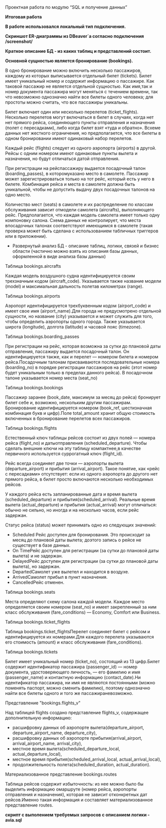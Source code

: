 

Проектная работа по модулю
“SQL и получение данных”


**Итоговая работа** 

**В работе использовался локальный тип подключения.**

**Скриншот ER-диаграммы из DBeaver`a согласно подключения /screenshot/**

**Краткое описание БД - из каких таблиц и представлений состоит.**

**Основной сущностью является бронирование (bookings).**

В одно бронирование можно включить несколько пассажиров, каждому из которых выписывается отдельный билет (tickets). Билет имеет уникальный номер и содержит информацию о пассажире. Как таковой пассажир не является отдельной сущностью. Как имя,так и номер документа пассажира могут меняться с течением времени, так что невозможно однозначно найти все билеты одного человека; для простоты можно считать, что все пассажиры уникальны.

Билет включает один или несколько перелетов (ticket_flights). Несколько перелетов могут включаться в билет в случаях, когда нет нет прямого рейса, соединяющего пункты отправления и назначения (полет с пересадками), либо когда билет взят «туда и обратно». Всхеме данных нет жесткого ограничения, но предполагается, что все билеты в одном бронировании имеют одинаковый набор перелетов.

Каждый рейс (flights) следует из одного аэропорта (airports) в другой. Рейсы с одним номером имеют одинаковые пункты вылета и назначения, но будут отличаться датой отправления.

При регистрации на рейспассажиру выдается посадочный талон (boarding_passes), в которомуказано место в самолете. Пассажир может зарегистрироваться только на тот рейс, который есть у него в билете. Комбинация рейса и места в самолете должна быть уникальной, чтобы не допустить выдачу двух посадочных талонов на одно место.

Количество мест (seats) в самолете и их распределение по классам обслуживания зависит отмодели самолета (aircrafts), выполняющего рейс. Предполагается, что каждая модель самолета имеет только одну компоновку салона. Схема данных не контролирует, что места впосадочных талонах соответствуют имеющимся в самолете (такая проверка может быть сделана с использованием табличных триггеров или в приложении).


- Развернутый анализ БД - описание таблиц, логики, связей и бизнес области (частично можно взять из описания базы данных, оформленной в виде анализа базы данных)


Таблица bookings.aircrafts

Каждая модель воздушного судна идентифицируется своим трехзначным кодом (aircraft_code). Указывается также название модели (model) и максимальная дальность полетав километрах (range).


Таблица bookings.airports

Аэропорт идентифицируется трехбуквенным кодом (airport_code) и имеет свое имя (airport_name).Для города не предусмотрено отдельной сущности, но название (city) указывается и может служить для того, чтобы определить аэропорты одного города. Также указывается широта (longitude), долгота (latitude) и часовой пояс (timezone).


Таблица bookings.boarding_passes

При регистрации на рейс, которая возможна за сутки до плановой даты отправления, пассажиру выдается посадочный талон. Он идентифицируется также, как и перелет — номером билета и номером рейса.Посадочным талонам присваиваются последовательные номера (boarding_no) в порядке регистрации пассажиров на рейс (этот номер будет уникальным только в пределах данного рейса). В посадочном талоне указывается номер места (seat_no)



Таблица bookings.bookings

Пассажир заранее (book_date, максимум за месяц до рейса) бронирует билет себе и, возможно, нескольким другим пассажирам. Бронирование идентифицируется номером (book_ref, шестизначная комбинация букв и цифр).Поле total_amount хранит общую стоимость включенных в бронирование перелетов всех пассажиров.


Таблица bookings.flights

Естественный ключ таблицы рейсов состоит из двух полей — номера рейса (flight_no) и датыотправления (scheduled_departure). Чтобы сделать внешние ключи на эту таблицу компактнее,в качестве первичного используется суррогатный ключ (flight_id).

Рейс всегда соединяет две точки — аэропорты вылета (departure_airport) и прибытия (arrival_airport). Такое понятие, как «рейс с пересадками» отсутствует: если из одного аэропорта до другого нет прямого рейса, в билет просто включаются несколько необходимых рейсов.

У каждого рейса есть запланированные дата и время вылета (scheduled_departure) и прибытия(scheduled_arrival). Реальные время вылета (actual_departure) и прибытия (actual_arrival) могут отличаться: обычно не сильно, но иногда и на несколько часов, если рейс задержан.

Статус рейса (status) может принимать одно из следующих значений:
- Scheduled Рейс доступен для бронирования. Это происходит за месяц до плановой даты вылета; доэтого запись о рейсе не существует в базе данных.
- On TimeРейс доступен для регистрации (за сутки до плановой даты вылета) и не задержан.
- DelayedРейс доступен для регистрации (за сутки до плановой даты вылета), но задержан.
- DepartedСамолет уже вылетел и находится в воздухе.
- ArrivedСамолет прибыл в пункт назначения.
- CancelledРейс отменен.

Таблица bookings.seats

Места определяют схему салона каждой модели. Каждое место определяется своим номером (seat_no) и имеет закрепленный за ним класс обслуживания (fare_conditions) — Economy, Comfort или Business.

Таблица bookings.ticket_flights

Таблица bookings.ticket_flightsПерелет соединяет билет с рейсом и идентифицируется их номерами.Для каждого перелета указываются его стоимость (amount) и класс обслуживания (fare_conditions).

Таблица bookings.tickets

Билет имеет уникальный номер (ticket_no), состоящий из 13 цифр.Билет содержит идентификатор пассажира (passenger_id) — номер документа, удостоверяющего личность, — его фамилию и имя (passenger_name) и контактную информацию (contact_date).Ни идентификатор пассажира, ни имя не являются постоянными (можно поменять паспорт, можно сменить фамилию), поэтому однозначно найти все билеты одного и того же пассажираневозможно.

Представление "bookings.flights_v"

Над таблицей flights создано представление flights_v, содержащее дополнительную информацию:
- расшифровку данных об аэропорте вылета(departure_airport, departure_airport_name, departure_city),
- расшифровку данных об аэропорте прибытия(arrival_airport, arrival_airport_name, arrival_city),
- местное время вылета(scheduled_departure_local, actual_departure_local),
- местное время прибытия(scheduled_arrival_local, actual_arrival_local),
- продолжительность полета(scheduled_duration, actual_duration).

Материализованное представление bookings.routes

Таблица рейсов содержит избыточность: из нее можно было бы выделить информацию омаршруте (номер рейса, аэропорты отправления и назначения), которая не зависит отконкретных дат рейсов.Именно такая информация и составляет материализованное представление routes.



**скрипт  с выполением требуемых запросов с описанием логики - avia.sql** 








